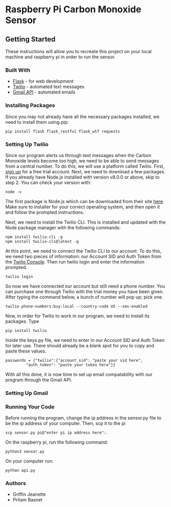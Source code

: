# Raspberry Pi Carbon Monoxide Sensor

## Getting Started
These instructions will allow you to recreate this project on your local machine and raspberry pi
in order to run the sensor.

### Built With
  * [Flask](https://flask.palletsprojects.com/en/1.1.x/) - for web development
  * [Twilio](https://www.twilio.com/) - automated text messages
  * [Gmail API](https://developers.google.com/gmail/api) - automated emails

### Installing Packages
Since you may not already have all the necessary packages installed, we need to install them using pip:
```
pip install flask flask_restful flask_wtf requests
```

### Setting Up Twilio
Since our program alerts us through text messages when the Carbon Monoxide levels become too high, we need to be able to send messages from a central number. To do this, we will use a platform called Twilio. First, [sign up](https://www.twilio.com/try-twilio) for a free trial account. Next, we need to download a few packages. If you already have Node.js installed with version v8.0.0 or above, skip to step 2. You can check your version with:
```
node -v
```
The first package is Node.js which can be downloaded from their site [here](https://nodejs.org/en/download/). Make sure to installer for your correct operating system, and then open it and follow the prompted instructions.

Next, we need to install the Twilio CLI. This is installed and updated with the Node package manager with the following commands:
```
npm install twilio-cli -g
npm install twilio-cli@latest -g
```
At this point, we need to connect the Twilio CLI to our account. To do this, we need two pieces of information: our Account SID and Auth Token from the [Twilio Console](https://www.twilio.com/login?g=/console?&t=2b1c98334b25c1a785ef15b6556396290e3c704a9b57fc40687cbccd79c46a8c). 
Then run twilio login and enter the information prompted.
```
twilio login
```
So now we have connected our account but still need a phone number. You can purchase one through Twilio with the trial money you have been given. After typing the command below, a bunch of number will pop up; pick one.
```
twilio phone-numbers:buy:local --country-code US --sms-enabled
```
Now, in order for Twilio to work in our program, we need to install its packages. Type
```
pip install twilio
```
Inside the keys.py file, we need to enter in our Account SID and Auth Token for later use. There should already be a blank spot for you to copy and paste these values.
```
passwords = {"twilio":{"account_sid": "paste your sid here",
	     "auth_token": "paste your token here"}}
```
With all this done, it is now time to set up email compatability with our program through the Gmail API.

### Setting Up Gmail


### Running Your Code
Before running the program, change the ip address in the sensor.py file to be the ip address of your computer.
Then, scp it to the pi
```
scp sensor.py pi@"enter pi ip address here":.
```

On the raspberry pi, run the following command:
```
python3 sensor.py
```
On your computer run:
```
python api.py
```


### Authors
  * Griffin Jeanette
  * Pritam Basnet
